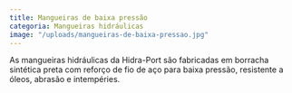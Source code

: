 ```yaml
---
title: Mangueiras de baixa pressão
categoria: Mangueiras hidráulicas
image: "/uploads/mangueiras-de-baixa-pressao.jpg"
---
```


As mangueiras hidráulicas da Hidra-Port são fabricadas em borracha sintética preta com reforço de fio de aço para baixa pressão, resistente a óleos, abrasão e intempéries.

